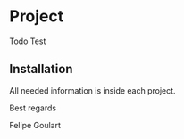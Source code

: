 # Project

Todo Test

## Installation

All needed information is inside each project.

Best regards

Felipe Goulart

